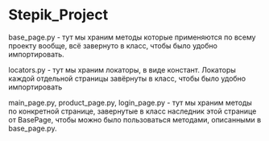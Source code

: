 # Stepik_Project


base_page.py - тут мы храним методы которые применяются по всему проекту вообще, всё завернуто в класс, чтобы было удобно импортировать.

locators.py - тут мы храним локаторы, в виде констант. Локаторы каждой отдельной страницы завёрнуты в класс, чтобы было удобно импортировать

main_page.py, product_page.py, login_page.py - тут мы храним методы по конкретной странице, 
завернутые в класс наследник этой странице от BasePage, 
чтобы можно было пользоваться методами, описанными в base_page.py.
